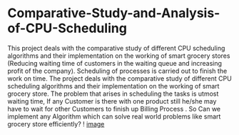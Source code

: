 # Comparative-Study-and-Analysis-of-CPU-Scheduling
This project deals with the comparative study of different CPU scheduling
algorithms and their implementation on the working of smart grocery stores
(Reducing waiting time of customers in the waiting queue and increasing profit
of the company).
Scheduling of processes is carried out to finish the work on time. The project deals with the comparative study of different CPU scheduling algorithms and their implementation on the working of smart grocery store.
The problem that arises in scheduling the tasks is utmost waiting time, If any Customer is there with one product still he/she may have to wait for other Customers to finish up Billing Process . So Can we implement any  Algorithm which can solve  real world problems like smart grocery store efficiently?
!
[image](https://user-images.githubusercontent.com/54036726/118351748-55cc7680-b57b-11eb-8e7d-4c7c5ce5ccdd.png)
